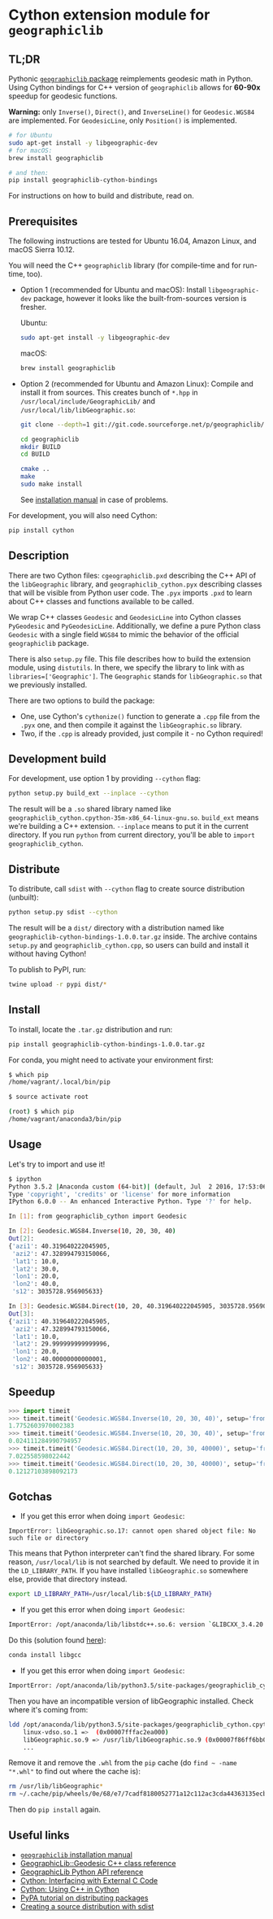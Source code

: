 # Cython extension module for ``geographiclib``

## TL;DR

Pythonic [`geographiclib` package](https://pypi.python.org/pypi/geographiclib) reimplements geodesic math in Python. Using Cython bindings for C++ version of `geographiclib` allows for **60-90x** speedup for geodesic functions.

**Warning:** only `Inverse()`, `Direct()`, and `InverseLine()` for `Geodesic.WGS84` are implemented. For `GeodesicLine`, only `Position()` is implemented.

```bash
# for Ubuntu
sudo apt-get install -y libgeographic-dev
# for macOS:
brew install geographiclib

# and then:
pip install geographiclib-cython-bindings
```

For instructions on how to build and distribute, read on.

## Prerequisites

The following instructions are tested for Ubuntu 16.04, Amazon Linux, and macOS Sierra 10.12.

You will need the C++ `geographiclib` library (for compile-time and for run-time, too).

- Option 1 (recommended for Ubuntu and macOS): Install `libgeographic-dev` package, however it looks like the built-from-sources version is fresher.

  Ubuntu:
    ```bash
    sudo apt-get install -y libgeographic-dev
    ```
  macOS:
    ```bash
    brew install geographiclib
    ```

- Option 2 (recommended for Ubuntu and Amazon Linux): Compile and install it from sources.
  This creates bunch of `*.hpp` in `/usr/local/include/GeographicLib/` and `/usr/local/lib/libGeographic.so`:
    ```bash
    git clone --depth=1 git://git.code.sourceforge.net/p/geographiclib/code geographiclib

    cd geographiclib
    mkdir BUILD
    cd BUILD

    cmake ..
    make
    sudo make install
    ```
  See [installation manual](https://geographiclib.sourceforge.io/html/install.html) in case of problems.

For development, you will also need Cython:
```bash
pip install cython
```

## Description

There are two Cython files: `cgeographiclib.pxd` describing the C++ API of the `libGeographic` library, and `geographiclib_cython.pyx` describing classes that will be visible from Python user code. 
The `.pyx` imports `.pxd` to learn about C++ classes and functions available to be called.

We wrap C++ classes `Geodesic` and `GeodesicLine` into Cython classes `PyGeodesic` and `PyGeodesicLine`. 
Additionally, we define a pure Python class `Geodesic` with a single field `WGS84` to mimic the behavior of the official `geographiclib` package.

There is also `setup.py` file. 
This file describes how to build the extension module, using `distutils`.
In there, we specify the library to link with as `libraries=['Geographic']`. The `Geographic` stands for `libGeographic.so` that we previously installed.

There are two options to build the package:
- One, use Cython's `cythonize()` function to generate a `.cpp` file from the `.pyx` one, and then compile it against the `libGeographic.so` library.
- Two, if the `.cpp` is already provided, just compile it - no Cython required!

## Development build

For development, use option 1 by providing `--cython` flag:

```bash
python setup.py build_ext --inplace --cython
```

The result will be a `.so` shared library named like `geographiclib_cython.cpython-35m-x86_64-linux-gnu.so`. 
`build_ext` means we're building a C++ extension. `--inplace` means to put it in the current directory.
If you run `python` from current directory, you'll be able to `import geographiclib_cython`.

## Distribute

To distribute, call `sdist` with `--cython` flag to create source distribution (unbuilt):

```bash
python setup.py sdist --cython
```

The result will be a `dist/` directory with a distribution named like `geographiclib-cython-bindings-1.0.0.tar.gz` inside.
The archive contains `setup.py` and `geographiclib_cython.cpp`, so users can build and install it without having Cython!

To publish to PyPI, run:

```bash
twine upload -r pypi dist/*
```

## Install

To install, locate the `.tar.gz` distribution and run:
```bash
pip install geographiclib-cython-bindings-1.0.0.tar.gz
```

For conda, you might need to activate your environment first:

```bash
$ which pip
/home/vagrant/.local/bin/pip

$ source activate root

(root) $ which pip
/home/vagrant/anaconda3/bin/pip
```

## Usage

Let's try to import and use it!

```bash
$ ipython
Python 3.5.2 |Anaconda custom (64-bit)| (default, Jul  2 2016, 17:53:06)
Type 'copyright', 'credits' or 'license' for more information
IPython 6.0.0 -- An enhanced Interactive Python. Type '?' for help.

In [1]: from geographiclib_cython import Geodesic

In [2]: Geodesic.WGS84.Inverse(10, 20, 30, 40)
Out[2]:
{'azi1': 40.319640222045905,
 'azi2': 47.328994793150066,
 'lat1': 10.0,
 'lat2': 30.0,
 'lon1': 20.0,
 'lon2': 40.0,
 's12': 3035728.956905633}

In [3]: Geodesic.WGS84.Direct(10, 20, 40.319640222045905, 3035728.956905633)
Out[3]:
{'azi1': 40.319640222045905,
 'azi2': 47.328994793150066,
 'lat1': 10.0,
 'lat2': 29.999999999999996,
 'lon1': 20.0,
 'lon2': 40.00000000000001,
 's12': 3035728.956905633}
```

## Speedup

```python
>>> import timeit
>>> timeit.timeit('Geodesic.WGS84.Inverse(10, 20, 30, 40)', setup='from geographiclib.geodesic import Geodesic', number=10000)
1.7752603970002383
>>> timeit.timeit('Geodesic.WGS84.Inverse(10, 20, 30, 40)', setup='from geographiclib_cython import Geodesic', number=10000)
0.024111284990794957
>>> timeit.timeit('Geodesic.WGS84.Direct(10, 20, 30, 40000)', setup='from geographiclib.geodesic import Geodesic', number=100000)
7.022558598022442
>>> timeit.timeit('Geodesic.WGS84.Direct(10, 20, 30, 40000)', setup='from geographiclib_cython import Geodesic', number=100000)
0.12127103898092173
```

## Gotchas
- If you get this error when doing `import Geodesic`:
```
ImportError: libGeographic.so.17: cannot open shared object file: No such file or directory
```
This means that Python interpreter can't find the shared library. For some reason, `/usr/local/lib` is not searched by default. We need to provide it in the `LD_LIBRARY_PATH`. If you have installed `libGeographic.so` somewhere else, provide that directory instead.
```bash
export LD_LIBRARY_PATH=/usr/local/lib:${LD_LIBRARY_PATH}
```

- If you get this error when doing `import Geodesic`:
```bash
ImportError: /opt/anaconda/lib/libstdc++.so.6: version `GLIBCXX_3.4.20' not found (required by /usr/local/lib/libGeographic.so.17)
```
Do this (solution found [here](https://github.com/BVLC/caffe/issues/4953)):
```bash
conda install libgcc
```

- If you get this error when doing `import Geodesic`:
```bash
ImportError: /opt/anaconda/lib/python3.5/site-packages/geographiclib_cython.cpython-35m-x86_64-linux-gnu.so: undefined symbol: _ZNK13GeographicLib8Geodesic11Invej
```
Then you have an incompatible version of libGeographic installed. Check where it's coming from:
```bash
ldd /opt/anaconda/lib/python3.5/site-packages/geographiclib_cython.cpython-35m-x86_64-linux-gnu.so
    linux-vdso.so.1 =>  (0x00007fffac2ea000)
    libGeographic.so.9 => /usr/lib/libGeographic.so.9 (0x00007f86ff6bb000)
    ...
```
Remove it and remove the `.whl` from the `pip` cache (do `find ~ -name "*.whl"` to find out where the cache is):
```bash
rm /usr/lib/libGeographic*
rm ~/.cache/pip/wheels/0e/68/e7/7cadf8180052771a12c112ac3cda44363135ecb14cfd57a500/geographiclib_cython_bindings-1.0.0-cp35m-x86_64.whl
```
Then do `pip install` again.

## Useful links
- [`geographiclib` installation manual](https://geographiclib.sourceforge.io/html/install.html)
- [GeographicLib::Geodesic C++ class reference](https://geographiclib.sourceforge.io/html/classGeographicLib_1_1Geodesic.html)
- [GeographicLib Python API reference](https://geographiclib.sourceforge.io/html/python/code.html)
- [Cython: Interfacing with External C Code](http://cython.readthedocs.io/en/latest/src/userguide/external_C_code.html)
- [Cython: Using C++ in Cython](http://cython.readthedocs.io/en/latest/src/userguide/wrapping_CPlusPlus.html)
- [PyPA tutorial on distributing packages](https://packaging.python.org/tutorials/distributing-packages/)
- [Creating a source distribution with sdist](https://docs.python.org/3.6/distutils/sourcedist.html)
